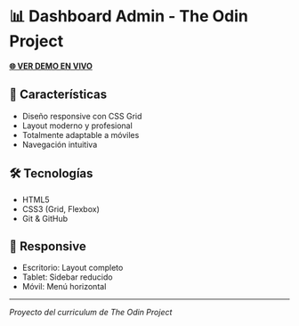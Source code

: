 # 📊 Dashboard Admin - The Odin Project

**[🌐 VER DEMO EN VIVO](https://ayfos.github.io/admin-dashboard/)**

## 🚀 Características
- Diseño responsive con CSS Grid
- Layout moderno y profesional  
- Totalmente adaptable a móviles
- Navegación intuitiva

## 🛠️ Tecnologías
- HTML5
- CSS3 (Grid, Flexbox)
- Git & GitHub

## 📱 Responsive
- Escritorio: Layout completo
- Tablet: Sidebar reducido
- Móvil: Menú horizontal

---

*Proyecto del curriculum de The Odin Project*
